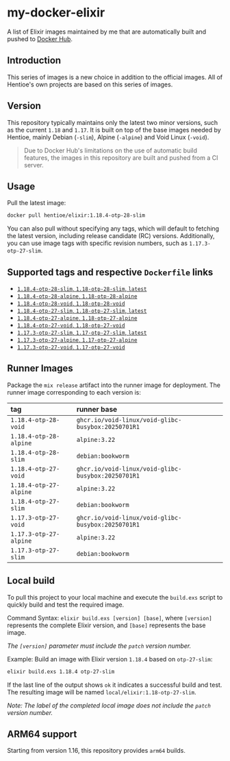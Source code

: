 # my-docker-elixir

A list of Elixir images maintained by me that are automatically built and pushed to [Docker Hub](https://hub.docker.com/repository/docker/hentioe/elixir).

## Introduction

This series of images is a new choice in addition to the official images. All of Hentioe's own projects are based on this series of images.

## Version

This repository typically maintains only the latest two minor versions, such as the current `1.18` and `1.17`. It is built on top of the base images needed by Hentioe, mainly Debian (`-slim`), Alpine (`-alpine`) and Void Linux (`-void`).

> Due to Docker Hub's limitations on the use of automatic build features, the images in this repository are built and pushed from a CI server.

## Usage

Pull the latest image:

```bash
docker pull hentioe/elixir:1.18.4-otp-28-slim
```

You can also pull without specifying any tags, which will default to fetching the latest version, including release candidate (RC) versions. Additionally, you can use image tags with specific revision numbers, such as `1.17.3-otp-27-slim`.

## Supported tags and respective `Dockerfile` links

- [`1.18.4-otp-28-slim`, `1.18-otp-28-slim`, `latest`](https://github.com/Hentioe/my-docker-elixir/blob/main/1.18/otp-28-slim/Dockerfile)
- [`1.18.4-otp-28-alpine`, `1.18-otp-28-alpine`](https://github.com/Hentioe/my-docker-elixir/blob/main/1.18/otp-28-alpine/Dockerfile)
- [`1.18.4-otp-28-void`, `1.18-otp-28-void`](https://github.com/Hentioe/my-docker-elixir/blob/main/1.18/otp-28-void/Dockerfile)
- [`1.18.4-otp-27-slim`, `1.18-otp-27-slim`, `latest`](https://github.com/Hentioe/my-docker-elixir/blob/main/1.18/otp-27-slim/Dockerfile)
- [`1.18.4-otp-27-alpine`, `1.18-otp-27-alpine`](https://github.com/Hentioe/my-docker-elixir/blob/main/1.18/otp-27-alpine/Dockerfile)
- [`1.18.4-otp-27-void`, `1.18-otp-27-void`](https://github.com/Hentioe/my-docker-elixir/blob/main/1.18/otp-27-void/Dockerfile)
- [`1.17.3-otp-27-slim`, `1.17-otp-27-slim`, `latest`](https://github.com/Hentioe/my-docker-elixir/blob/main/1.17/otp-27-slim/Dockerfile)
- [`1.17.3-otp-27-alpine`, `1.17-otp-27-alpine`](https://github.com/Hentioe/my-docker-elixir/blob/main/1.17/otp-27-alpine/Dockerfile)
- [`1.17.3-otp-27-void`, `1.17-otp-27-void`](https://github.com/Hentioe/my-docker-elixir/blob/main/1.17/otp-27-void/Dockerfile)

## Runner Images

Package the `mix release` artifact into the runner image for deployment. The runner image corresponding to each version is:

| tag                    | runner base                                        |
| :--------------------- | :------------------------------------------------- |
| `1.18.4-otp-28-void`   | `ghcr.io/void-linux/void-glibc-busybox:20250701R1` |
| `1.18.4-otp-28-alpine` | `alpine:3.22`                                      |
| `1.18.4-otp-28-slim`   | `debian:bookworm`                                  |
| `1.18.4-otp-27-void`   | `ghcr.io/void-linux/void-glibc-busybox:20250701R1` |
| `1.18.4-otp-27-alpine` | `alpine:3.22`                                      |
| `1.18.4-otp-27-slim`   | `debian:bookworm`                                  |
| `1.17.3-otp-27-void`   | `ghcr.io/void-linux/void-glibc-busybox:20250701R1` |
| `1.17.3-otp-27-alpine` | `alpine:3.22`                                      |
| `1.17.3-otp-27-slim`   | `debian:bookworm`                                  |

## Local build

To pull this project to your local machine and execute the `build.exs` script to quickly build and test the required image.

Command Syntax: `elixir build.exs [version] [base]`, where `[version]` represents the complete Elixir version, and `[base]` represents the base image.

_The `[version]` parameter must include the `patch` version number._

Example: Build an image with Elixir version `1.18.4` based on `otp-27-slim`:

```bash
elixir build.exs 1.18.4 otp-27-slim
```

If the last line of the output shows `ok` it indicates a successful build and test. The resulting image will be named `local/elixir:1.18-otp-27-slim`.

_Note: The label of the completed local image does not include the `patch` version number._

## ARM64 support

Starting from version 1.16, this repository provides `arm64` builds.
